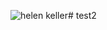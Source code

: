 ![helen keller](https://github.com/user-attachments/assets/030f29ed-8005-4848-99f3-adef070c3109)# test2
